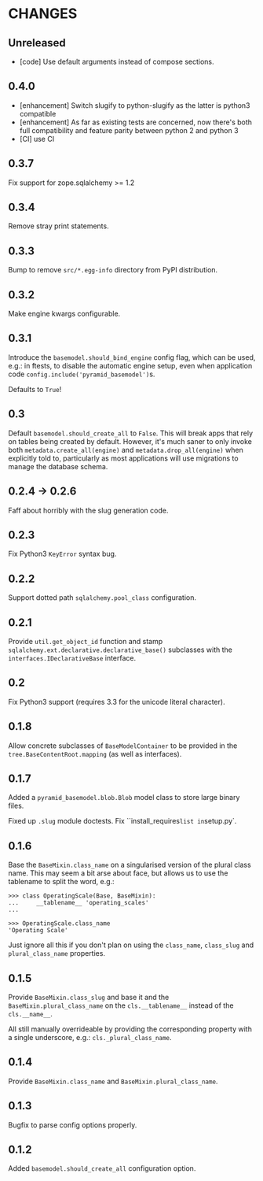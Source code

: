# CHANGES

## Unreleased

* [code] Use default arguments instead of compose sections.

## 0.4.0

* [enhancement] Switch slugify to python-slugify as the latter is python3 compatible
* [enhancement] As far as existing tests are concerned, now there's both full compatibility and feature parity between python 2 and python 3
* [CI] use CI

## 0.3.7

Fix support for zope.sqlalchemy >= 1.2

## 0.3.4

Remove stray print statements.

## 0.3.3

Bump to remove `src/*.egg-info` directory from PyPI distribution.

## 0.3.2

Make engine kwargs configurable.

## 0.3.1

Introduce the `basemodel.should_bind_engine` config flag, which can be used,
e.g.: in ftests, to disable the automatic engine setup, even when application
code `config.include('pyramid_basemodel')`s.

Defaults to `True`!

## 0.3

Default `basemodel.should_create_all` to `False`. This will break apps that rely on tables being created by default. However, it's much saner to only
invoke both `metadata.create_all(engine)` and `metadata.drop_all(engine)` when
explicitly told to, particularly as most applications will use migrations
to manage the database schema.

## 0.2.4 -> 0.2.6

Faff about horribly with the slug generation code.

## 0.2.3

Fix Python3 `KeyError` syntax bug.

## 0.2.2

Support dotted path `sqlalchemy.pool_class` configuration.

## 0.2.1

Provide `util.get_object_id` function and stamp
`sqlalchemy.ext.declarative.declarative_base()` subclasses with the
`interfaces.IDeclarativeBase` interface.

## 0.2

Fix Python3 support (requires 3.3 for the unicode literal character).

## 0.1.8

Allow concrete subclasses of ``BaseModelContainer`` to be provided in the
``tree.BaseContentRoot.mapping`` (as well as interfaces).

## 0.1.7

Added a `pyramid_basemodel.blob.Blob` model class to store large binary files.

Fixed up `.slug` module doctests. Fix ``install_requires` list in `setup.py`.

## 0.1.6

Base the ``BaseMixin.class_name`` on a singularised version of the plural
class name.  This may seem a bit arse about face, but allows us to use the
tablename to split the word, e.g.:

    >>> class OperatingScale(Base, BaseMixin):
    ...     __tablename__ 'operating_scales'
    ... 

    >>> OperatingScale.class_name
    'Operating Scale'

Just ignore all this if you don't plan on using the `class_name`, `class_slug` and
`plural_class_name` properties.

## 0.1.5

Provide `BaseMixin.class_slug` and base it and the `BaseMixin.plural_class_name`
on the `cls.__tablename__` instead of the `cls.__name__`.

All still manually overrideable by providing the corresponding property with a
single underscore, e.g.: `cls._plural_class_name`.

## 0.1.4

Provide `BaseMixin.class_name` and `BaseMixin.plural_class_name`.

## 0.1.3

Bugfix to parse config options properly.

## 0.1.2

Added `basemodel.should_create_all` configuration option.

